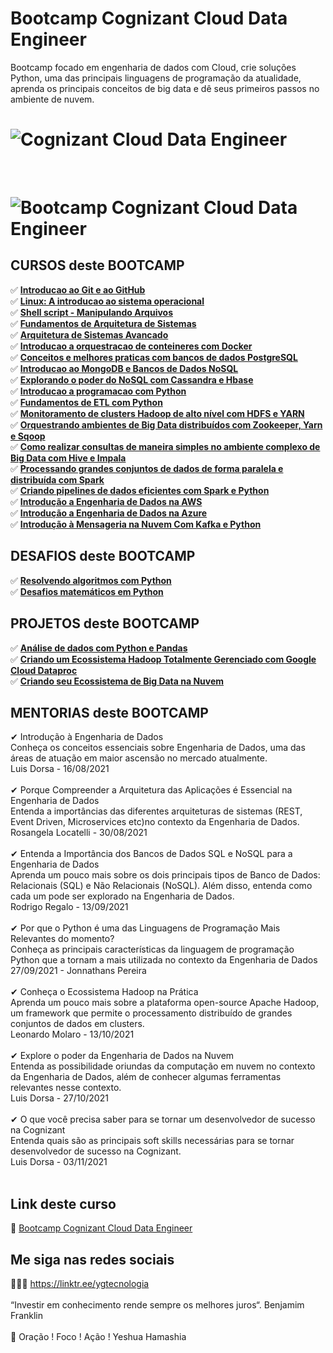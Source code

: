 # Bootcamp Cognizant Cloud Data Engineer

Bootcamp focado em engenharia de dados com Cloud, crie soluções Python, uma das principais linguagens de programação da atualidade, aprenda os principais conceitos de big data e dê seus primeiros passos no ambiente de nuvem.

<h1>
   <img src="https://i.ibb.co/t2Cxdc0/914f58d2-6ee2-4c52-8186-706a91dffe09.png" alt="Cognizant Cloud Data Engineer" border="0">
</h1>
<br>
<h1>
   <img src="https://i.ibb.co/qkDpw3F/337D7583.jpg" alt="Bootcamp Cognizant Cloud Data Engineer" border="0">
</h1>

## CURSOS deste BOOTCAMP
✅ **<a href="https://certificates.digitalinnovation.one/200FFE59">Introducao ao Git e ao GitHub</a>** <br>
✅ **<a href="">Linux: A introducao ao sistema operacional</a>** <br>
✅ **<a href="">Shell script - Manipulando Arquivos </a>** <br>
✅ **<a href="https://certificates.digitalinnovation.one/33D9A38E">Fundamentos de Arquitetura de Sistemas</a>** <br>
✅ **<a href="https://certificates.digitalinnovation.one/86EC0F0A">Arquitetura de Sistemas Avancado</a>** <br>
✅ **<a href="https://certificates.digitalinnovation.one/DE9EC992">Introducao a orquestracao de conteineres com Docker</a>** <br>
✅ **<a href="">Conceitos e melhores praticas com bancos de dados PostgreSQL</a>** <br>
✅ **<a href="">Introducao ao MongoDB e Bancos de Dados NoSQL</a>** <br>
✅ **<a href="">Explorando o poder do NoSQL com Cassandra e Hbase</a>** <br>
✅ **<a href="">Introducao a programacao com Python</a>** <br>
✅ **<a href="">Fundamentos de ETL com Python</a>** <br>
✅ **<a href="">Monitoramento de clusters Hadoop de alto nível com HDFS e YARN</a>** <br>
✅ **<a href=" ">Orquestrando ambientes de Big Data distribuídos com Zookeeper, Yarn e Sqoop</a>** <br>
✅ **<a href="">Como realizar consultas de maneira simples no ambiente complexo de Big Data com Hive e Impala</a>** <br>
✅ **<a href="">Processando grandes conjuntos de dados de forma paralela e distribuída com Spark</a>** <br>
✅ **<a href="">Criando pipelines de dados eficientes com Spark e Python</a>** <br>
✅ **<a href="">Introdução a Engenharia de Dados na AWS</a>** <br>
✅ **<a href="">Introdução a Engenharia de Dados na Azure</a>** <br>
✅ **<a href="">Introdução à Mensageria na Nuvem Com Kafka e Python</a>** <br>

## DESAFIOS deste BOOTCAMP
✅ **<a href="">Resolvendo algoritmos com Python</a>** <br>
✅ **<a href="">Desafios matemáticos em Python</a>** <br>

## PROJETOS deste BOOTCAMP
✅ **<a href="">Análise de dados com Python e Pandas</a>** <br>
✅ **<a href="">Criando um Ecossistema Hadoop Totalmente Gerenciado com Google Cloud Dataproc</a>** <br>
✅ **<a href="">Criando seu Ecossistema de Big Data na Nuvem</a>** <br>
  
## MENTORIAS deste BOOTCAMP 
 
✔  Introdução à Engenharia de Dados<br>
    Conheça os conceitos essenciais sobre Engenharia de Dados, uma das áreas de atuação em maior ascensão no mercado atualmente.<br>
    Luis Dorsa - 16/08/2021<br>
    <br>
✔  Porque Compreender a Arquitetura das Aplicações é Essencial na Engenharia de Dados<br>
   Entenda a importâncias das diferentes arquiteturas de sistemas (REST, Event Driven, Microservices etc)no contexto da Engenharia de Dados.<br>
   Rosangela Locatelli - 30/08/2021<br>
   <br>
✔  Entenda a Importância dos Bancos de Dados SQL e NoSQL para a Engenharia de Dados<br>
   Aprenda um pouco mais sobre os dois principais tipos de Banco de Dados: Relacionais (SQL) e Não Relacionais (NoSQL). Além disso, entenda como cada um pode ser explorado na Engenharia de Dados.<br>
   Rodrigo Regalo - 13/09/2021<br>
   <br>
✔  Por que o Python é uma das Linguagens de Programação Mais Relevantes do momento?<br>
   Conheça as principais características da linguagem de programação Python que a tornam a mais utilizada no contexto da Engenharia de Dados<br>
   27/09/2021 - Jonnathans Pereira <br>
   <br>
✔  Conheça o Ecossistema Hadoop na Prática<br>
   Aprenda um pouco mais sobre a plataforma open-source Apache Hadoop, um framework que permite o processamento distribuído de grandes conjuntos de dados em clusters.<br>
   Leonardo Molaro - 13/10/2021<br>
   <br>
✔  Explore o poder da Engenharia de Dados na Nuvem<br>
   Entenda as possibilidade oriundas da computação em nuvem no contexto da Engenharia de Dados, além de conhecer algumas ferramentas relevantes nesse contexto.<br>
   Luis Dorsa - 27/10/2021<br>
   <br>
✔  O que você precisa saber para se tornar um desenvolvedor de sucesso na Cognizant<br>
   Entenda quais são as principais soft skills necessárias para se tornar desenvolvedor de sucesso na Cognizant.<br>
   Luis Dorsa - 03/11/2021<br>
   <br>


## Link deste curso  

 🎯 <a href="https://web.digitalinnovation.one/track/cognizant-cloud-data-engineer?tab=path" target="_blank">Bootcamp Cognizant Cloud Data Engineer</a>
<br>

## Me siga nas redes sociais 

👨‍💼🔮  https://linktr.ee/ygtecnologia 
<br>
<br> 
“Investir em conhecimento rende sempre os melhores juros“. Benjamim Franklin
<br>
<br> 
🙏 Oração ! Foco ! Ação ! Yeshua Hamashia